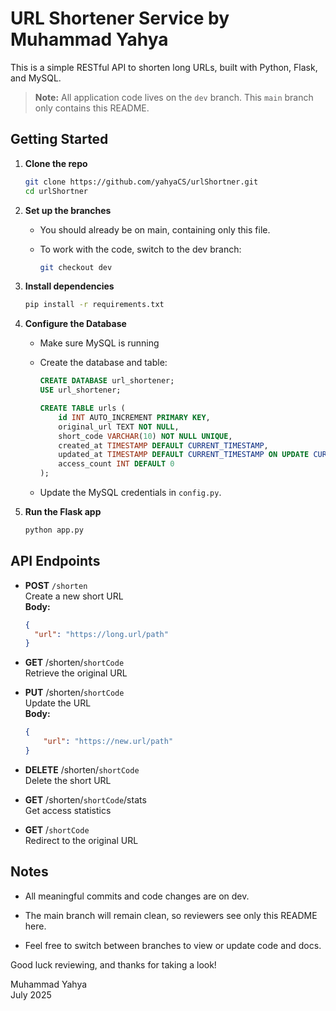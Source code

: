 # URL Shortener Service by Muhammad Yahya

This is a simple RESTful API to shorten long URLs, built with Python, Flask, and MySQL.

> **Note:** All application code lives on the `dev` branch. This `main` branch only contains this README.

## Getting Started

1. **Clone the repo**  
   ```bash
   git clone https://github.com/yahyaCS/urlShortner.git
   cd urlShortner

2. **Set up the branches**    
    
    * You should already be on main, containing only this file.
    * To work with the code, switch to the dev branch:

        ```bash
        git checkout dev

3. **Install dependencies**
    
    ```bash
    pip install -r requirements.txt

4. **Configure the Database**
    
    * Make sure MySQL is running
    * Create the database and table:
       
        ```sql
        CREATE DATABASE url_shortener;
        USE url_shortener;
    
        CREATE TABLE urls (
            id INT AUTO_INCREMENT PRIMARY KEY,
            original_url TEXT NOT NULL,
            short_code VARCHAR(10) NOT NULL UNIQUE,
            created_at TIMESTAMP DEFAULT CURRENT_TIMESTAMP,
            updated_at TIMESTAMP DEFAULT CURRENT_TIMESTAMP ON UPDATE CURRENT_TIMESTAMP,
            access_count INT DEFAULT 0
        );
    
    * Update the MySQL credentials in `config.py`.

5. **Run the Flask app**

    ```bash
    python app.py

## API Endpoints

- **POST** `/shorten`  
    Create a new short URL  
  **Body:**  

  ```json
  {
    "url": "https://long.url/path"
  }

- **GET** /shorten/`shortCode`  
    Retrieve the original URL

- **PUT** /shorten/`shortCode`  
Update the URL  
**Body:** 
    ```json
    { 
        "url": "https://new.url/path" 
    }

- **DELETE** /shorten/`shortCode`   
Delete the short URL

- **GET** /shorten/`shortCode`/stats    
Get access statistics

- **GET** /`shortCode`  
Redirect to the original URL

## Notes

* All meaningful commits and code changes are on dev.

* The main branch will remain clean, so reviewers see only this README here.

* Feel free to switch between branches to view or update code and docs.

Good luck reviewing, and thanks for taking a look!

Muhammad Yahya  
July 2025

